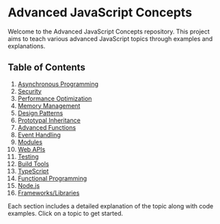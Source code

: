 # Advanced JavaScript Concepts

Welcome to the Advanced JavaScript Concepts repository. This project aims to teach various advanced JavaScript topics through examples and explanations.

## Table of Contents

1. [Asynchronous Programming](./topics/asynchronous-programming/README.md)
2. [Security](./topics/security/README.md)
3. [Performance Optimization](./topics/performance-optimization/README.md)
4. [Memory Management](./topics/memory-management/README.md)
5. [Design Patterns](./topics/design-patterns/README.md)
6. [Prototypal Inheritance](./topics/prototypal-inheritance/README.md)
7. [Advanced Functions](./topics/advanced-functions/README.md)
8. [Event Handling](./topics/event-handling/README.md)
9. [Modules](./topics/modules/README.md)
10. [Web APIs](./topics/web-apis/README.md)
11. [Testing](./topics/testing/README.md)
12. [Build Tools](./topics/build-tools/README.md)
13. [TypeScript](./topics/typescript/README.md)
14. [Functional Programming](./topics/functional-programming/README.md)
15. [Node.js](./topics/nodejs/README.md)
16. [Frameworks/Libraries](./topics/frameworks-libraries/README.md)

Each section includes a detailed explanation of the topic along with code examples. Click on a topic to get started.
